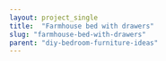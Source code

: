 ```yaml
---
layout: project_single
title:  "Farmhouse bed with drawers"
slug: "farmhouse-bed-with-drawers"
parent: "diy-bedroom-furniture-ideas"
---
```

 